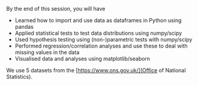 By the end of this session, you will have

- Learned how to import and use data as dataframes in Python using pandas
- Applied statistical tests to test data distributions using numpy/scipy
- Used hypothesis testing using (non-)parametric tests with numpy/scipy
- Performed regression/correlation analyses and use these to deal with missing values in the data
- Visualised data and analyses using matplotlib/seaborn

We use 5 datasets from the [https://www.ons.gov.uk/](Office of National Statistics).
